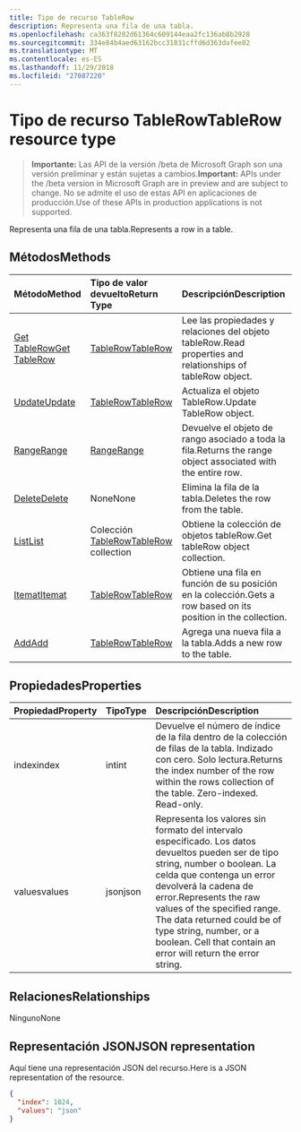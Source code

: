 ```yaml
---
title: Tipo de recurso TableRow
description: Representa una fila de una tabla.
ms.openlocfilehash: ca363f8202d61364c609144eaa2fc136ab8b2928
ms.sourcegitcommit: 334e84b4aed63162bcc31831cffd6d363dafee02
ms.translationtype: MT
ms.contentlocale: es-ES
ms.lasthandoff: 11/29/2018
ms.locfileid: "27087220"
---
```

# <a name="tablerow-resource-type"></a><span data-ttu-id="07fc0-103">Tipo de recurso TableRow</span><span class="sxs-lookup"><span data-stu-id="07fc0-103">TableRow resource type</span></span>

> <span data-ttu-id="07fc0-104">**Importante:** Las API de la versión /beta de Microsoft Graph son una versión preliminar y están sujetas a cambios.</span><span class="sxs-lookup"><span data-stu-id="07fc0-104">**Important:** APIs under the /beta version in Microsoft Graph are in preview and are subject to change.</span></span> <span data-ttu-id="07fc0-105">No se admite el uso de estas API en aplicaciones de producción.</span><span class="sxs-lookup"><span data-stu-id="07fc0-105">Use of these APIs in production applications is not supported.</span></span>

<span data-ttu-id="07fc0-106">Representa una fila de una tabla.</span><span class="sxs-lookup"><span data-stu-id="07fc0-106">Represents a row in a table.</span></span>


## <a name="methods"></a><span data-ttu-id="07fc0-107">Métodos</span><span class="sxs-lookup"><span data-stu-id="07fc0-107">Methods</span></span>

| <span data-ttu-id="07fc0-108">Método</span><span class="sxs-lookup"><span data-stu-id="07fc0-108">Method</span></span>           | <span data-ttu-id="07fc0-109">Tipo de valor devuelto</span><span class="sxs-lookup"><span data-stu-id="07fc0-109">Return Type</span></span>    |<span data-ttu-id="07fc0-110">Descripción</span><span class="sxs-lookup"><span data-stu-id="07fc0-110">Description</span></span>|
|:---------------|:--------|:----------|
|[<span data-ttu-id="07fc0-111">Get TableRow</span><span class="sxs-lookup"><span data-stu-id="07fc0-111">Get TableRow</span></span>](../api/tablerow-get.md) | [<span data-ttu-id="07fc0-112">TableRow</span><span class="sxs-lookup"><span data-stu-id="07fc0-112">TableRow</span></span>](tablerow.md) |<span data-ttu-id="07fc0-113">Lee las propiedades y relaciones del objeto tableRow.</span><span class="sxs-lookup"><span data-stu-id="07fc0-113">Read properties and relationships of tableRow object.</span></span>|
|[<span data-ttu-id="07fc0-114">Update</span><span class="sxs-lookup"><span data-stu-id="07fc0-114">Update</span></span>](../api/tablerow-update.md) | [<span data-ttu-id="07fc0-115">TableRow</span><span class="sxs-lookup"><span data-stu-id="07fc0-115">TableRow</span></span>](tablerow.md)  |<span data-ttu-id="07fc0-116">Actualiza el objeto TableRow.</span><span class="sxs-lookup"><span data-stu-id="07fc0-116">Update TableRow object.</span></span> |
|[<span data-ttu-id="07fc0-117">Range</span><span class="sxs-lookup"><span data-stu-id="07fc0-117">Range</span></span>](../api/tablerow-range.md)|[<span data-ttu-id="07fc0-118">Range</span><span class="sxs-lookup"><span data-stu-id="07fc0-118">Range</span></span>](range.md)|<span data-ttu-id="07fc0-119">Devuelve el objeto de rango asociado a toda la fila.</span><span class="sxs-lookup"><span data-stu-id="07fc0-119">Returns the range object associated with the entire row.</span></span>|
|[<span data-ttu-id="07fc0-120">Delete</span><span class="sxs-lookup"><span data-stu-id="07fc0-120">Delete</span></span>](../api/tablerow-delete.md)|<span data-ttu-id="07fc0-121">None</span><span class="sxs-lookup"><span data-stu-id="07fc0-121">None</span></span>|<span data-ttu-id="07fc0-122">Elimina la fila de la tabla.</span><span class="sxs-lookup"><span data-stu-id="07fc0-122">Deletes the row from the table.</span></span>|
|[<span data-ttu-id="07fc0-123">List</span><span class="sxs-lookup"><span data-stu-id="07fc0-123">List</span></span>](../api/tablerow-list.md) | <span data-ttu-id="07fc0-124">Colección [TableRow](tablerow.md)</span><span class="sxs-lookup"><span data-stu-id="07fc0-124">[TableRow](tablerow.md) collection</span></span> |<span data-ttu-id="07fc0-125">Obtiene la colección de objetos tableRow.</span><span class="sxs-lookup"><span data-stu-id="07fc0-125">Get tableRow object collection.</span></span> |
|[<span data-ttu-id="07fc0-126">Itemat</span><span class="sxs-lookup"><span data-stu-id="07fc0-126">Itemat</span></span>](../api/tablerowcollection-itemat.md)|[<span data-ttu-id="07fc0-127">TableRow</span><span class="sxs-lookup"><span data-stu-id="07fc0-127">TableRow</span></span>](tablerow.md)|<span data-ttu-id="07fc0-128">Obtiene una fila en función de su posición en la colección.</span><span class="sxs-lookup"><span data-stu-id="07fc0-128">Gets a row based on its position in the collection.</span></span>|
|[<span data-ttu-id="07fc0-129">Add</span><span class="sxs-lookup"><span data-stu-id="07fc0-129">Add</span></span>](../api/tablerowcollection-add.md)|[<span data-ttu-id="07fc0-130">TableRow</span><span class="sxs-lookup"><span data-stu-id="07fc0-130">TableRow</span></span>](tablerow.md)|<span data-ttu-id="07fc0-131">Agrega una nueva fila a la tabla.</span><span class="sxs-lookup"><span data-stu-id="07fc0-131">Adds a new row to the table.</span></span>|

## <a name="properties"></a><span data-ttu-id="07fc0-132">Propiedades</span><span class="sxs-lookup"><span data-stu-id="07fc0-132">Properties</span></span>
| <span data-ttu-id="07fc0-133">Propiedad</span><span class="sxs-lookup"><span data-stu-id="07fc0-133">Property</span></span>     | <span data-ttu-id="07fc0-134">Tipo</span><span class="sxs-lookup"><span data-stu-id="07fc0-134">Type</span></span>   |<span data-ttu-id="07fc0-135">Descripción</span><span class="sxs-lookup"><span data-stu-id="07fc0-135">Description</span></span>|
|:---------------|:--------|:----------|
|<span data-ttu-id="07fc0-136">index</span><span class="sxs-lookup"><span data-stu-id="07fc0-136">index</span></span>|<span data-ttu-id="07fc0-137">int</span><span class="sxs-lookup"><span data-stu-id="07fc0-137">int</span></span>|<span data-ttu-id="07fc0-p102">Devuelve el número de índice de la fila dentro de la colección de filas de la tabla. Indizado con cero. Solo lectura.</span><span class="sxs-lookup"><span data-stu-id="07fc0-p102">Returns the index number of the row within the rows collection of the table. Zero-indexed. Read-only.</span></span>|
|<span data-ttu-id="07fc0-141">values</span><span class="sxs-lookup"><span data-stu-id="07fc0-141">values</span></span>|<span data-ttu-id="07fc0-142">json</span><span class="sxs-lookup"><span data-stu-id="07fc0-142">json</span></span>|<span data-ttu-id="07fc0-p103">Representa los valores sin formato del intervalo especificado. Los datos devueltos pueden ser de tipo string, number o boolean. La celda que contenga un error devolverá la cadena de error.</span><span class="sxs-lookup"><span data-stu-id="07fc0-p103">Represents the raw values of the specified range. The data returned could be of type string, number, or a boolean. Cell that contain an error will return the error string.</span></span>|

## <a name="relationships"></a><span data-ttu-id="07fc0-146">Relaciones</span><span class="sxs-lookup"><span data-stu-id="07fc0-146">Relationships</span></span>
<span data-ttu-id="07fc0-147">Ninguno</span><span class="sxs-lookup"><span data-stu-id="07fc0-147">None</span></span>


## <a name="json-representation"></a><span data-ttu-id="07fc0-148">Representación JSON</span><span class="sxs-lookup"><span data-stu-id="07fc0-148">JSON representation</span></span>

<span data-ttu-id="07fc0-149">Aquí tiene una representación JSON del recurso.</span><span class="sxs-lookup"><span data-stu-id="07fc0-149">Here is a JSON representation of the resource.</span></span>

<!-- {
  "blockType": "resource",
  "optionalProperties": [

  ],
  "@odata.type": "microsoft.graph.tableRow"
}-->

```json
{
  "index": 1024,
  "values": "json"
}

```

<!-- uuid: 8fcb5dbc-d5aa-4681-8e31-b001d5168d79
2015-10-25 14:57:30 UTC -->
<!-- {
  "type": "#page.annotation",
  "description": "TableRow resource",
  "keywords": "",
  "section": "documentation",
  "tocPath": ""
}-->